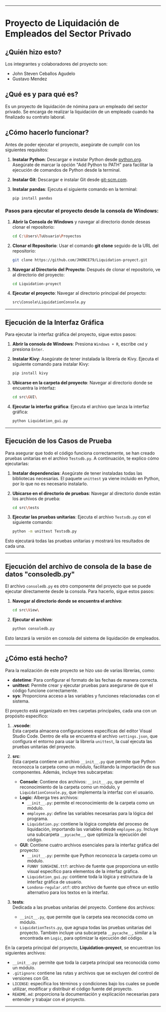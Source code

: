

---

# **Proyecto de Liquidación de Empleados del Sector Privado**

## **¿Quién hizo esto?**

Los integrantes y colaboradores del proyecto son:

- John Steven Ceballos Agudelo
- Gustavo Mendez 

## **¿Qué es y para qué es?**

Es un proyecto de liquidación de nómina para un empleado del sector privado. Se encarga de realizar la liquidación de un empleado cuando ha finalizado su contrato laboral.

## **¿Cómo hacerlo funcionar?**

Antes de poder ejecutar el proyecto, asegúrate de cumplir con los siguientes requisitos:

1. **Instalar Python**: Descargar e instalar Python desde [python.org](http://python.org). Asegúrate de marcar la opción "Add Python to PATH" para facilitar la ejecución de comandos de Python desde la terminal.

2. **Instalar Git**: Descargar e instalar Git desde [git-scm.com](http://git-scm.com).

3. **Instalar pandas**: Ejecuta el siguiente comando en la terminal:
   ```bash
   pip install pandas 
   ```

### **Pasos para ejecutar el proyecto desde la consola de Windows:**

1. **Abrir la Consola de Windows** y navegar al directorio donde deseas clonar el repositorio:
   ```bash
   cd C:\Users\TuUsuario\Proyectos
   ```

2. **Clonar el Repositorio**: Usar el comando **git clone** seguido de la URL del repositorio:
   ```bash
   git clone https://github.com/JHONCE79/Liquidation-proyect.git
   ```

3. **Navegar al Directorio del Proyecto**: Después de clonar el repositorio, ve al directorio del proyecto:
   ```bash
   cd Liquidation-proyect
   ```

4. **Ejecutar el proyecto**: Navegar al directorio principal del proyecto:
   ```bash
   src\Console\LiquidationConsole.py
   ```

---

## **Ejecución de la Interfaz Gráfica**

Para ejecutar la interfaz gráfica del proyecto, sigue estos pasos:

1. **Abrir la consola de Windows**: Presiona `Windows + R`, escribe `cmd` y presiona `Enter`.

2. **Instalar Kivy**: Asegúrate de tener instalada la librería de Kivy. Ejecuta el siguiente comando para instalar Kivy:
   ```bash
   pip install kivy
   ```

3. **Ubicarse en la carpeta del proyecto**: Navegar al directorio donde se encuentra la interfaz:
   ```bash
   cd src\GUI\
   ```

4. **Ejecutar la interfaz gráfica**: Ejecuta el archivo que lanza la interfaz gráfica:
   ```bash
   python Liquidation_gui.py
   ```

---

## **Ejecución de los Casos de Prueba**

Para asegurar que todo el código funciona correctamente, se han creado pruebas unitarias en el archivo `Testsdb.py`. A continuación, te explico cómo ejecutarlas:

1. **Instalar dependencias**: Asegúrate de tener instaladas todas las bibliotecas necesarias. El paquete `unittest` ya viene incluido en Python, por lo que no es necesario instalarlo.

2. **Ubicarse en el directorio de pruebas**: Navegar al directorio donde están los archivos de prueba:
   ```bash
   cd src\tests
   ```

3. **Ejecutar las pruebas unitarias**: Ejecuta el archivo `Testsdb.py` con el siguiente comando:
   ```bash
   python -m unittest Testsdb.py
   ```

Esto ejecutará todas las pruebas unitarias y mostrará los resultados de cada una.

---

## **Ejecución del archivo de consola de la base de datos "consoledb.py"**

El archivo `consoledb.py` es otro componente del proyecto que se puede ejecutar directamente desde la consola. Para hacerlo, sigue estos pasos:

1. **Navegar al directorio donde se encuentra el archivo**:
   ```bash
   cd src\View\
   ```

2. **Ejecutar el archivo**:
   ```bash
   python consoledb.py
   ```

Esto lanzará la versión en consola del sistema de liquidación de empleados.

---

## **¿Cómo está hecho?**

Para la realización de este proyecto se hizo uso de varias librerías, como:

- **datetime**: Para configurar el formato de las fechas de manera correcta.
- **unittest**: Permite crear y ejecutar pruebas para asegurarse de que el código funcione correctamente.
- **sys**: Proporciona acceso a las variables y funciones relacionadas con el sistema.

El proyecto está organizado en tres carpetas principales, cada una con un propósito específico:

1. **.vscode**:  
   Esta carpeta almacena configuraciones específicas del editor Visual Studio Code. Dentro de ella se encuentra el archivo `settings.json`, que configura el entorno para usar la librería `unittest`, la cual ejecuta las pruebas unitarias del proyecto.

2. **src**:  
   Esta carpeta contiene un archivo `__init__.py` que permite que Python reconozca la carpeta como un módulo, facilitando la importación de sus componentes. Además, incluye tres subcarpetas:
   - **Console**: Contiene dos archivos: `__init__.py`, que permite el reconocimiento de la carpeta como un módulo, y `LiquidationConsole.py`, que implementa la interfaz con el usuario.
   - **Logic**: Alberga tres archivos:
     - `__init__.py`: permite el reconocimiento de la carpeta como un módulo.
     - `employee.py`: define las variables necesarias para la lógica del programa.
     - `Liquidation.py`: contiene la lógica completa del proceso de liquidación, importando las variables desde `employee.py`. Incluye una subcarpeta `__pycache__`, que optimiza la ejecución del código.
   - **GUI**: Contiene cuatro archivos esenciales para la interfaz gráfica del proyecto:
     - `__init__.py`: permite que Python reconozca la carpeta como un módulo.
     - `FUNNY SUNSHINE.ttf`: archivo de fuente que proporciona un estilo visual específico para elementos de la interfaz gráfica.
     - `Liquidation_gui.py`: contiene toda la lógica y estructura de la interfaz gráfica de usuario.
     - `Londona-regular.otf`: otro archivo de fuente que ofrece un estilo alternativo para los textos en la interfaz.

3. **tests**:  
   Dedicada a las pruebas unitarias del proyecto. Contiene dos archivos:
   - `__init__.py`, que permite que la carpeta sea reconocida como un módulo.
   - `LiquidationTests.py`, que agrupa todas las pruebas unitarias del proyecto. También incluye una subcarpeta `__pycache__`, similar a la encontrada en `Logic`, para optimizar la ejecución del código.

En la carpeta principal del proyecto, **Liquidation-proyect**, se encuentran los siguientes archivos:

- `__init__.py`: permite que toda la carpeta principal sea reconocida como un módulo.
- `.gitignore`: contiene las rutas y archivos que se excluyen del control de versiones con Git.
- `LICENSE`: especifica los términos y condiciones bajo los cuales se puede utilizar, modificar y distribuir el código fuente del proyecto.
- `README.md`: proporciona la documentación y explicación necesarias para entender y trabajar con el proyecto.

--- 

